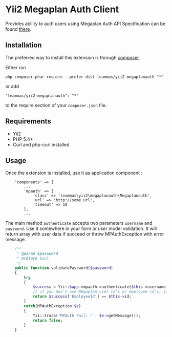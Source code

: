 Yii2 Megaplan Auth Client
=========================
Provides ability to auth users using Megaplan Auth API
Specification can be found [there](http://help.megaplan.ru/API_authorization).

Installation
------------

The preferred way to install this extension is through [composer](http://getcomposer.org/download/).

Either run

```
php composer.phar require --prefer-dist leammas/yii2-megaplanauth "*"
```

or add

```
"leammas/yii2-megaplanauth": "*"
```

to the require section of your `composer.json` file.

Requirements
------------
- Yii2
- PHP 5.4+
- Curl and php-curl installed

Usage
-----

Once the extension is installed, use it as application component :

```
    'components' => [
        ...
        'mpauth' => [
            'class' => 'leammas\yii2\megaplanauth\Megaplanauth',
            'url' => 'http://some.url',
            'timeout' => 10
        ],
        ...
```

The main method `authenticate` accepts two parameters `username` and `password`.
Use it somewhere in your form or user model validation.
It will return array with user data if succeed or throw MPAuthException with error message.

```php
    /**
     * @param $password
     * @return bool
     */
    public function validatePassword($password)
    {
        try
        {
            $success = Yii::$app->mpauth->authenticate($this->username, $password);
            // if you don't use Megaplan user id's or employee id's, just replace it with `return true;`
            return $success['EmployeeId'] == $this->id;
        }
        catch(MPAuthException $e)
        {
            Yii::trace('MPAuth Fail: ' . $e->getMessage());
            return false;
        }
    }
```